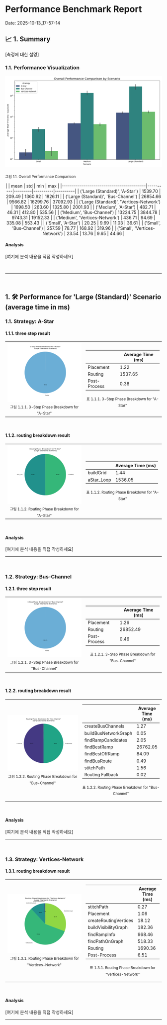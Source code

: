 # Performance Benchmark Report

Date: 2025-10-13_17-57-14

## 📈 1. Summary

[측정에 대한 설명]

### 1.1. Performance Visualization

<img src="charts/total_time_comparison.png" alt="Overall Performance Chart" >

<sub>그림 1.1. Overall Performance Comparison</sub>


<div align="center">
|                                          |     mean |     std |      min |      max |
|------------------------------------------|----------|---------|----------|----------|
|           ('Large (Standard)', 'A-Star') |  1539.70 |  209.49 |  1360.92 |  1826.11 |
|      ('Large (Standard)', 'Bus-Channel') | 26854.66 | 9566.82 | 16299.76 | 37092.93 |
| ('Large (Standard)', 'Vertices-Network') |  1698.50 |  263.60 |  1325.80 |  2001.93 |
|                     ('Medium', 'A-Star') |   482.71 |   46.31 |   412.80 |   535.56 |
|                ('Medium', 'Bus-Channel') | 13224.75 | 3844.78 |  9743.31 | 19152.33 |
|           ('Medium', 'Vertices-Network') |   436.71 |   94.69 |   335.08 |   553.43 |
|                      ('Small', 'A-Star') |    20.25 |    9.69 |    11.03 |    36.61 |
|                 ('Small', 'Bus-Channel') |   257.59 |   78.77 |   168.92 |   319.96 |
|            ('Small', 'Vertices-Network') |    23.54 |   13.76 |     9.65 |    44.66 |
</div>


 #### Analysis
[여기에 분석 내용을 직접 작성하세요]



<br/>
<hr/>
<br/>


## 1. 🛠️ Performance for 'Large (Standard)' Scenario (average time in ms)

### 1.1. Strategy: A-Star

#### 1.1.1. three step result 

<table>
  <tr>
    <td align="center">
    <img src="charts/three_step_breakdown_pie_A-Star.png" alt="3-Step Performance Chart" width="100%" >
    <br/>
    <sub>그림 1.1.1. 3-Step Phase Breakdown for "A-Star"</sub>
  </td>
  <td align="center" width="50%">

|              |   Average Time (ms) |
|--------------|---------------------|
|    Placement |                1.22 |
|      Routing |             1537.65 |
| Post-Process |                0.38 |

<sub>표 1.1.1. 3-Step Phase Breakdown for "A-Star" </sub>

  </td>
  </tr>
</table>
<br/>

#### 1.1.2. routing breakdown result

<table>
  <tr>
    <td align="center">
    <img src="charts/routing_breakdown_pie_A-Star.png" alt="Routing Detail Chart" width="100%" >
    <br/>
    <sub>그림 1.1.2. Routing Phase Breakdown for "A-Star"</sub>
  </td>
  <td align="center" width="50%">

|            |   Average Time (ms) |
|------------|---------------------|
|  buildGrid |                1.44 |
| aStar_Loop |             1536.05 |

<sub>표 1.1.2. Routing Phase Breakdown for "A-Star" </sub>

  </td>
  </tr>
</table>
<br/>

 #### Analysis
[여기에 분석 내용을 직접 작성하세요]

<hr/>
<br/>

### 1.2. Strategy: Bus-Channel

#### 1.2.1. three step result 

<table>
  <tr>
    <td align="center">
    <img src="charts/three_step_breakdown_pie_Bus-Channel.png" alt="3-Step Performance Chart" width="100%" >
    <br/>
    <sub>그림 1.2.1. 3-Step Phase Breakdown for "Bus-Channel"</sub>
  </td>
  <td align="center" width="50%">

|              |   Average Time (ms) |
|--------------|---------------------|
|    Placement |                1.26 |
|      Routing |            26852.49 |
| Post-Process |                0.46 |

<sub>표 1.2.1. 3-Step Phase Breakdown for "Bus-Channel" </sub>

  </td>
  </tr>
</table>
<br/>

#### 1.2.2. routing breakdown result

<table>
  <tr>
    <td align="center">
    <img src="charts/routing_breakdown_pie_Bus-Channel.png" alt="Routing Detail Chart" width="100%" >
    <br/>
    <sub>그림 1.2.2. Routing Phase Breakdown for "Bus-Channel"</sub>
  </td>
  <td align="center" width="50%">

|                      |   Average Time (ms) |
|----------------------|---------------------|
|    createBusChannels |                1.27 |
| buildBusNetworkGraph |                0.05 |
|   findRampCandidates |                2.05 |
|         findBestRamp |            26762.05 |
|      findBestOffRamp |               84.09 |
|         findBusRoute |                0.49 |
|           stitchPath |                1.56 |
|     Routing Fallback |                0.02 |

<sub>표 1.2.2. Routing Phase Breakdown for "Bus-Channel" </sub>

  </td>
  </tr>
</table>
<br/>

 #### Analysis
[여기에 분석 내용을 직접 작성하세요]

<hr/>
<br/>

### 1.3. Strategy: Vertices-Network

#### 1.3.1. routing breakdown result

<table>
  <tr>
    <td align="center">
    <img src="charts/routing_breakdown_pie_Vertices-Network.png" alt="Routing Detail Chart" width="100%" >
    <br/>
    <sub>그림 1.3.1. Routing Phase Breakdown for "Vertices-Network"</sub>
  </td>
  <td align="center" width="50%">

|                       |   Average Time (ms) |
|-----------------------|---------------------|
|            stitchPath |                0.27 |
|             Placement |                1.06 |
| createRoutingVertices |               18.12 |
|  buildVisibilityGraph |              182.36 |
|          findRampInfo |              968.46 |
|       findPathOnGraph |              518.33 |
|               Routing |             1690.36 |
|          Post-Process |                6.51 |

<sub>표 1.3.1. Routing Phase Breakdown for "Vertices-Network" </sub>

  </td>
  </tr>
</table>
<br/>

 #### Analysis
[여기에 분석 내용을 직접 작성하세요]

<hr/>
<br/>


